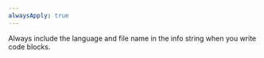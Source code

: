 ```yaml
---
alwaysApply: true
---
```


Always include the language and file name in the info string when you write code blocks.